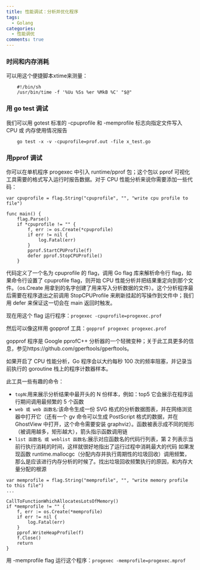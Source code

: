 ```yaml
---
title: 性能调试：分析并优化程序
tags:
  - Golang
categories:
  - 性能调优
comments: true
---
```


### 时间和内存消耗

可以用这个便捷脚本xtime来测量：

```
    #!/bin/sh
    /usr/bin/time -f '%Uu %Ss %er %MkB %C' "$@"
```
### 用 go test 调试

我们可以用 gotest 标准的 -cpuprofile 和 -memprofile 标志向指定文件写入 CPU 或 内存使用情况报告

```
    go test -x -v -cpuprofile=prof.out -file x_test.go
```

### 用pprof 调试

你可以在单机程序 progexec 中引入 runtime/pprof 包；这个包以 pprof 可视化工具需要的格式写入运行时报告数据。对于 CPU 性能分析来说你需要添加一些代码：

```
var cpuprofile = flag.String("cpuprofile", "", "write cpu profile to file")

func main() {
	flag.Parse()
	if *cpuprofile != "" {
		f, err := os.Create(*cpuprofile)
		if err != nil {
			log.Fatal(err)
		}
		pprof.StartCPUProfile(f)
		defer pprof.StopCPUProfile()
	}
```
代码定义了一个名为 cpuprofile 的 flag，调用 Go flag 库来解析命令行 flag，如果命令行设置了 cpuprofile flag，则开始 CPU 性能分析并把结果重定向到那个文件。（os.Create 用拿到的名字创建了用来写入分析数据的文件）。这个分析程序最后需要在程序退出之前调用 StopCPUProfile 来刷新挂起的写操作到文件中；我们用 defer 来保证这一切会在 main 返回时触发。

现在用这个 flag 运行程序：`progexec -cpuprofile=progexec.prof`

然后可以像这样用 gopprof 工具：`gopprof progexec progexec.prof`

gopprof 程序是 Google pprofC++ 分析器的一个轻微变种；关于此工具更多的信息，参见https://github.com/gperftools/gperftools。

如果开启了 CPU 性能分析，Go 程序会以大约每秒 100 次的频率阻塞，并记录当前执行的 goroutine 栈上的程序计数器样本。

此工具一些有趣的命令：

* `topN`:用来展示分析结果中最开头的 N 份样本，例如：top5 它会展示在程序运行期间调用最频繁的 5 个函数
* `web 或 web 函数名`:该命令生成一份 SVG 格式的分析数据图表，并在网络浏览器中打开它（还有一个 gv 命令可以生成 PostScript 格式的数据，并在 GhostView 中打开，这个命令需要安装 graphviz）。函数被表示成不同的矩形（被调用越多，矩形越大），箭头指示函数调用链
* `list 函数名 或 weblist 函数名`:展示对应函数名的代码行列表，第 2 列表示当前行执行消耗的时间，这样就很好地指出了运行过程中消耗最大的代码
如果发现函数 runtime.mallocgc（分配内存并执行周期性的垃圾回收）调用频繁，那么是应该进行内存分析的时候了。找出垃圾回收频繁执行的原因，和内存大量分配的根源


```
var memprofile = flag.String("memprofile", "", "write memory profile to this file")
...

CallToFunctionWhichAllocatesLotsOfMemory()
if *memprofile != "" {
	f, err := os.Create(*memprofile)
	if err != nil {
		log.Fatal(err)
	}
	pprof.WriteHeapProfile(f)
	f.Close()
	return
}
```
用 -memprofile flag 运行这个程序：`progexec -memprofile=progexec.mprof`




